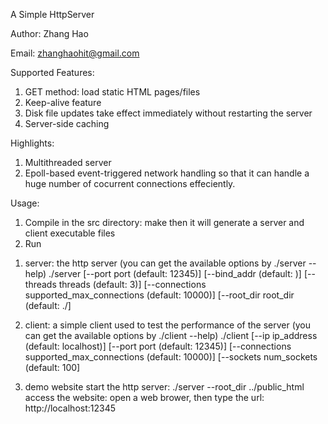 A Simple HttpServer

Author: Zhang Hao

Email: zhanghaohit@gmail.com

Supported Features:
1. GET method: load static HTML pages/files
2. Keep-alive feature
3. Disk file updates take effect immediately without restarting the server
4. Server-side caching

Highlights:
1. Multithreaded server
2. Epoll-based event-triggered network handling so that it can handle a huge number of cocurrent connections effeciently.

Usage:
1. Compile
in the src directory:
  make
then it will generate a server and client executable files
2. Run
1) server: the http server
  (you can get the available options by ./server --help)
  ./server
  [--port port (default: 12345)]
  [--bind_addr (default: )]
  [--threads threads (default: 3)]
  [--connections supported_max_connections (default: 10000)]
  [--root_dir root_dir (default: ./]

2) client: a simple client used to test the performance of the server
  (you can get the available options by ./client --help)
  ./client
  [--ip ip_address (default: localhost)]
  [--port port (default: 12345)]
  [--connections supported_max_connections (default: 10000)]
  [--sockets num_sockets (default: 100]
  
3) demo website
start the http server:
  ./server --root_dir ../public_html
access the website:
  open a web brower, then type the url: http://localhost:12345
